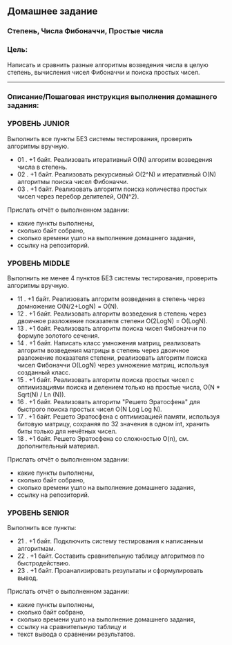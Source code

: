 ## Домашнее задание

### Степень, Числа Фибоначчи, Простые числа
### Цель:
Написать и сравнить разные алгоритмы возведения числа в целую степень, вычисления чисел Фибоначчи и поиска простых чисел.
<hr>

### Описание/Пошаговая инструкция выполнения домашнего задания:

### УРОВЕНЬ JUNIOR
Выполнить все пункты БЕЗ системы тестирования, проверить алгоритмы вручную.
* 01 . +1 байт. Реализовать итеративный O(N) алгоритм возведения числа в степень.
* 02 . +1 байт. Реализовать рекурсивный O(2^N) и итеративный O(N) алгоритмы поиска чисел Фибоначчи.
* 03 . +1 байт. Реализовать алгоритм поиска количества простых чисел через перебор делителей, O(N^2).

Прислать отчёт о выполненном задании:
* какие пункты выполнены, 
* сколько байт собрано, 
* сколько времени ушло на выполнение домашнего задания, 
* ссылку на репозиторий.

###    УРОВЕНЬ MIDDLE
Выполнить не менее 4 пунктов БЕЗ системы тестирования, проверить алгоритмы вручную.
* 11 . +1 байт. Реализовать алгоритм возведения в степень через домножение O(N/2+LogN) = O(N).
* 12 . +1 байт. Реализовать алгоритм возведения в степень через двоичное разложение показателя степени O(2LogN) = O(LogN).
* 13 . +1 байт. Реализовать алгоритм поиска чисел Фибоначчи по формуле золотого сечения.
* 14 . +1 байт. Написать класс умножения матриц, реализовать алгоритм возведения матрицы в степень через двоичное разложение показателя степени, реализовать алгоритм поиска чисел Фибоначчи O(LogN) через умножение матриц, используя созданный класс.
* 15 . +1 байт. Реализовать алгоритм поиска простых чисел с оптимизациями поиска и делением только на простые числа, O(N * Sqrt(N) / Ln (N)).
* 16 . +1 байт. Реализовать алгоритм "Решето Эратосфена" для быстрого поиска простых чисел O(N Log Log N).
* 17 . +1 байт. Решето Эратосфена с оптимизацией памяти, используя битовую матрицу, сохраняя по 32 значения в одном int, хранить биты только для нечётных чисел.
* 18 . +1 байт. Решето Эратосфена со сложностью O(n), см. дополнительный материал.


Прислать отчёт о выполненном задании:
* какие пункты выполнены, 
* сколько байт собрано, 
* сколько времени ушло на выполнение домашнего задания, 
* ссылку на репозиторий.

###    УРОВЕНЬ SENIOR
Выполнить все пункты:
* 21 . +1 байт. Подключить систему тестирования к написанным алгоритмам.
* 22 . +1 байт. Составить сравнительную таблицу алгоритмов по быстродействию.
* 23 . +1 байт. Проанализировать результаты и сформулировать вывод.

Прислать отчёт о выполненном задании:
* какие пункты выполнены, 
* сколько байт собрано, 
* сколько времени ушло на выполнение домашнего задания, 
* ссылку на сравнительную таблицу и 
* текст вывода о сравнении результатов.
